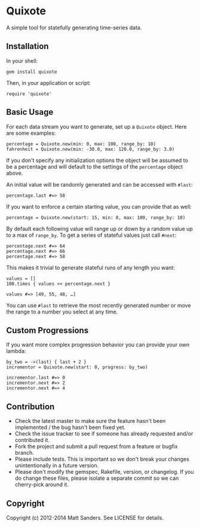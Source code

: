 Quixote
=======

A simple tool for statefully generating time-series data.

## Installation

In your shell:

    gem install quixote

Then, in your application or script:

    require 'quixote'

## Basic Usage

For each data stream you want to generate, set up a `Quixote` object. Here are some examples:

    percentage = Quixote.new(min: 0, max: 100, range_by: 10)
    fahrenheit = Quixote.new(min: -30.0, max: 120.0, range_by: 3.0)

If you don't specify any initialization options the object will be assumed to be a percentage and will default to the settings of the `percentage` object above.

An initial value will be randomly generated and can be accessed with `#last`:

    percentage.last #=> 58

If you want to enforce a certain starting value, you can provide that as well:

    percentage = Quixote.new(start: 15, min: 0, max: 100, range_by: 10)

By default each following value will range up or down by a random value up to a max of `range_by`. To get a series of stateful values just call `#next`:

    percentage.next #=> 64
    percentage.next #=> 66
    percentage.next #=> 58

This makes it trivial to generate stateful runs of any length you want:

    values = []
    100.times { values << percentage.next }

    values #=> [49, 55, 48, …]

You can use `#last` to retrieve the most recently generated number or move the range to a number you select at any time.

## Custom Progressions

If you want more complex progression behavior you can provide your own lambda:

    by_two = ->(last) { last + 2 }
    incrementor = Quixote.new(start: 0, progress: by_two)

    incrementor.last #=> 0
    incrementor.next #=> 2
    incrementor.next #=> 4

## Contribution

* Check the latest master to make sure the feature hasn't been implemented / the bug hasn't been fixed yet.
* Check the issue tracker to see if someone has already requested and/or contributed it.
* Fork the project and submit a pull request from a feature or bugfix branch.
* Please include tests. This is important so we don't break your changes unintentionally in a future version.
* Please don't modify the gemspec, Rakefile, version, or changelog. If you do change these files, please isolate a separate commit so we can cherry-pick around it.

## Copyright

Copyright (c) 2012-2014 Matt Sanders. See LICENSE for details.